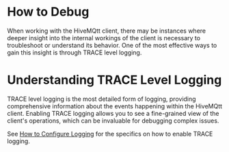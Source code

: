 # How to Debug

When working with the HiveMQtt client, there may be instances where deeper insight into the internal workings of the client is necessary to troubleshoot or understand its behavior. One of the most effective ways to gain this insight is through TRACE level logging.

# Understanding TRACE Level Logging

TRACE level logging is the most detailed form of logging, providing comprehensive information about the events happening within the HiveMQtt client. Enabling TRACE logging allows you to see a fine-grained view of the client's operations, which can be invaluable for debugging complex issues.

See [How to Configure Logging](/docs/how-to/configure-logging) for the specifics on how to enable TRACE logging.
